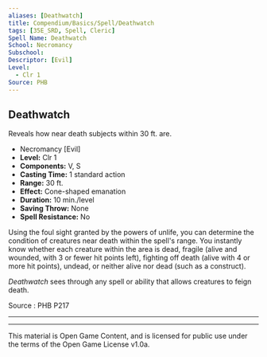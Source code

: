 ```yaml
---
aliases: [Deathwatch]
title: Compendium/Basics/Spell/Deathwatch
tags: [35E_SRD, Spell, Cleric]
Spell Name: Deathwatch
School: Necromancy
Subschool: 
Descriptor: [Evil]
Level:
  - Clr 1
Source: PHB
---
```



## Deathwatch

Reveals how near death subjects within 30 ft. are.

*   Necromancy [Evil]
*   **Level:** Clr 1
*   **Components:** V, S
*   **Casting Time:** 1 standard action
*   **Range:** 30 ft.
*   **Effect:** Cone-shaped emanation
*   **Duration:** 10 min./level
*   **Saving Throw:** None
*   **Spell Resistance:** No

<p>Using the foul sight granted by the powers of unlife, you can determine the condition of creatures near death within the spell's range. You instantly know whether each creature within the area is dead, fragile (alive and wounded, with 3 or fewer hit points left), fighting off death (alive with 4 or more hit points), undead, or neither alive nor dead (such as a construct).</p><p><i>Deathwatch</i> sees through any spell or ability that allows creatures to feign death.</p>

Source : PHB P217

---

---

This material is Open Game Content, and is licensed for public use under
the terms of the Open Game License v1.0a.
